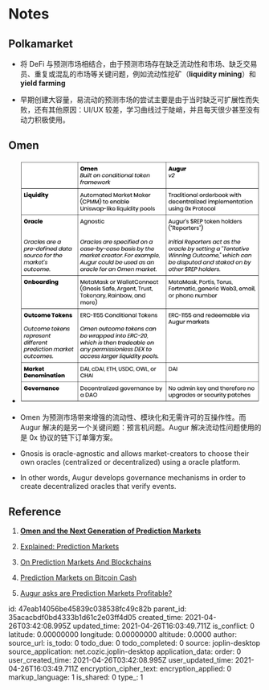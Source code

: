 # Notes

## Polkamarket

- 将 DeFi 与预测市场相结合，由于预测市场存在缺乏流动性和市场、缺乏交易员、重复或混乱的市场等关键问题，例如流动性挖矿（**liquidity mining**）和 **yield farming**

- 早期创建大容量，易流动的预测市场的尝试主要是由于当时缺乏可扩展性而失败，还有其他原因：UI/UX 较差，学习曲线过于陡峭，并且每天很少甚至没有动力积极使用。

## Omen

- ![image-20210426162138801](https://raw.githubusercontent.com/Whisker17/ImageStoreService/main/20210426162139.png)

- Omen 为预测市场带来增强的流动性、模块化和无需许可的互操作性。而 Augur 解决的是另一个关键问题：预言机问题。Augur 解决流动性问题使用的是 0x 协议的链下订单簿方案。



- Gnosis is oracle-agnostic and allows market-creators to choose their own oracles (centralized or decentralized) using a oracle platform.
- In other words, Augur develops governance mechanisms in order to create decentralized oracles that verify events.

## Reference

1. [**Omen and the Next Generation of Prediction Markets**](https://blog.gnosis.pm/omen-and-the-next-generation-of-prediction-markets-2e7a2dd604e)

2. [Explained: Prediction Markets](https://schor.medium.com/decentralized-prediction-markets-explained-d9f0425d331c)
3. [On Prediction Markets And Blockchains](https://allenfarrington.medium.com/on-prediction-markets-and-blockchain-48037d12039d)
4. [Prediction Markets on Bitcoin Cash](https://blog.bitjson.com/prediction-markets-on-bitcoin-cash/)
5. [Augur asks are Prediction Markets Profitable?](https://marketmadhouse.medium.com/augur-asks-are-prediction-markets-profitable-83c3c7e1149b)

id: 47eab14056be45839c038538fc49c82b
parent_id: 35acacbdf0bd4333b1d61c2e03ff4d05
created_time: 2021-04-26T03:42:08.995Z
updated_time: 2021-04-26T16:03:49.711Z
is_conflict: 0
latitude: 0.00000000
longitude: 0.00000000
altitude: 0.0000
author: 
source_url: 
is_todo: 0
todo_due: 0
todo_completed: 0
source: joplin-desktop
source_application: net.cozic.joplin-desktop
application_data: 
order: 0
user_created_time: 2021-04-26T03:42:08.995Z
user_updated_time: 2021-04-26T16:03:49.711Z
encryption_cipher_text: 
encryption_applied: 0
markup_language: 1
is_shared: 0
type_: 1